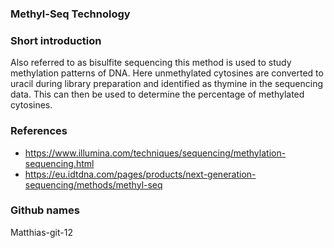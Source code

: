 ### Methyl-Seq Technology


### Short introduction

Also referred to as bisulfite sequencing this method is used to study methylation patterns of DNA. Here unmethylated cytosines are converted to uracil during library preparation and identified as thymine in the sequencing data. This can then be used to determine the percentage of methylated cytosines.







### References
-	https://www.illumina.com/techniques/sequencing/methylation-sequencing.html
-	https://eu.idtdna.com/pages/products/next-generation-sequencing/methods/methyl-seq

### Github names
Matthias-git-12 

